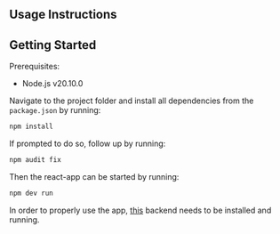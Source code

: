## Usage Instructions

## Getting Started
Prerequisites: <br>
* Node.js v20.10.0

Navigate to the project folder and
install all dependencies from the ``package.json`` by running:
```sh
npm install
```
If prompted to do so, follow up by running:
```sh
npm audit fix
```
Then the react-app can be started by running:
```sh
npm dev run
```
In order to properly use the app, [this](https://github.com/lennardwagner/decision_tree_backend) backend needs to be installed
and running.
